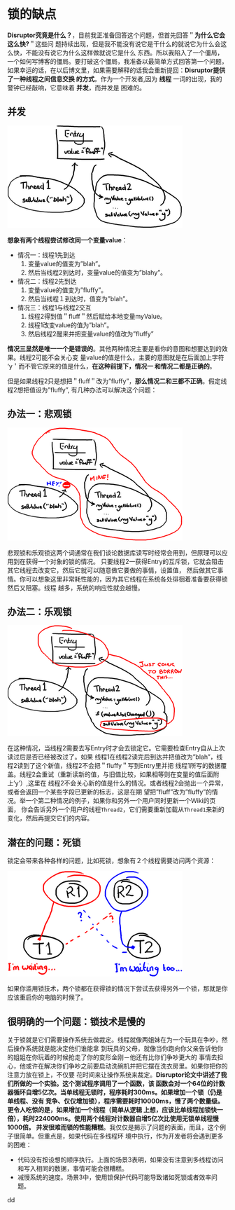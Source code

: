 锁的缺点
================================================================================
**Disruptor究竟是什么？**，目前我正准备回答这个问题，但首先回答＂**为什么它会这么快?**＂这些问
题持续出现，但是我不能没有说它是干什么的就说它为什么会这么快，不能没有说它为什么这样做就说它是什么
东西。所以我陷入了一个僵局，一个如何写博客的僵局。要打破这个僵局，我准备以最简单方式回答第一个问题，
如果幸运的话，在以后博文里，如果需要解释的话我会重新提回：**Disruptor提供了一种线程之间信息交换
的方式**。作为一个开发者,因为 **线程** 一词的出现，我的警钟已经敲响，它意味着 **并发**，而并发是
困难的。

## 并发

![并发](img/1.png)

**想象有两个线程尝试修改同一个变量value**：
+ 情况一：线程1先到达
  1. 变量value的值变为”blah”。
  2. 然后当线程2到达时，变量value的值变为”blahy”。
+ 情况二：线程2先到达
  1. 变量value的值变为”fluffy”。
  2. 然后当线程１到达时，值变为”blah”。
+ 情况三：线程1与线程2交互
  1. 线程2得到值＂fluff＂然后赋给本地变量myValue。
  2. 线程1改变value的值为”blah”。
  3. 然后线程2醒来并把变量value的值改为”fluffy”

**情况三显然是唯一一个是错误的**。其他两种情况主要是看你的意图和想要达到的效果。线程2可能不会关心变
量value的值是什么，主要的意图就是在后面加上字符 ‘y＇而不管它原来的值是什么，**在这种前提下，情况一
和情况二都是正确的**。

但是如果线程2只是想把＂fluff＂改为”fluffy”，**那么情况二和三都不正确**。假定线程2想把值设为”fluffy”,
有几种办法可以解决这个问题：

## 办法一：悲观锁

![悲观锁](img/2.png)

悲观锁和乐观锁这两个词通常在我们谈论数据库读写时经常会用到，但原理可以应用到在获得一个对象的锁的情况。
只要线程2一获得Entry的互斥锁，它就会阻击其它线程去改变它，然后它就可以随意做它要做的事情，设置值，
然后做其它事情。你可以想象这里非常耗性能的，因为其它线程在系统各处徘徊着准备要获得锁然后又阻塞。线程
越多，系统的响应性就会越慢。

## 办法二：乐观锁

![乐观锁](img/3.png)

在这种情况，当线程2需要去写Entry时才会去锁定它。它需要检查Entry自从上次读过后是否已经被改过了。如果
线程1在线程2读完后到达并把值改为”blah”，线程2读到了这个新值，线程2不会把＂fluffy＂写到Entry里并把
线程1所写的数据覆盖。线程2会重试（重新读新的值，与旧值比较，如果相等则在变量的值后面附上’y’）,这里在
线程2不会关心新的值是什么的情况。或者线程2会抛出一个异常，或者会返回一个某些字段已更新的标志，这是在期
望把”fluff”改为”fluffy”的情况。举一个第二种情况的例子，如果你和另外一个用户同时更新一个Ｗiki的页面，
你会告诉另外一个用户的线程`Thread2`，它们需要重新加载从`Thread1`来新的变化，然后再提交它们的内容。

## 潜在的问题：死锁
锁定会带来各种各样的问题，比如死锁，想象有２个线程需要访问两个资源：

![死锁](img/4.png)

如果你滥用锁技术，两个锁都在获得锁的情况下尝试去获得另外一个锁，那就是你应该重启你的电脑的时候了。

## 很明确的一个问题：锁技术是慢的
关于锁就是它们需要操作系统去做裁定。线程就像两姐妹在为一个玩具在争吵，然后操作系统就是能决定他们谁能拿
到玩具的父母，就像当你跑向你父亲告诉他你的姐姐在你玩着的时候抢走了你的变形金刚－他还有比你们争吵更大的
事情去担心，他或许在解决你们争吵之前要启动洗碗机并把它摆在洗衣房里。如果你把你的注意力放在锁上，不仅要
花时间来让操作系统来裁定。**Disruptor论文中讲述了我们所做的一个实验。这个测试程序调用了一个函数，该
函数会对一个64位的计数器循环自增5亿次。当单线程无锁时，程序耗时300ms。如果增加一个锁（仍是单线程、没有
竞争、仅仅增加锁），程序需要耗时10000ms，慢了两个数量级。更令人吃惊的是，如果增加一个线程（简单从逻辑
上想，应该比单线程加锁快一倍），耗时224000ms。使用两个线程对计数器自增5亿次比使用无锁单线程慢1000倍。
并发很难而锁的性能糟糕**。我仅仅是揭示了问题的表面，而且，这个例子很简单。但重点是，如果代码在多线程环
境中执行，作为开发者将会遇到更多的困难：
+ 代码没有按设想的顺序执行。上面的场景3表明，如果没有注意到多线程访问和写入相同的数据，事情可能会很糟糕。
+ 减慢系统的速度。场景3中，使用锁保护代码可能导致诸如死锁或者效率问题。













































dd
